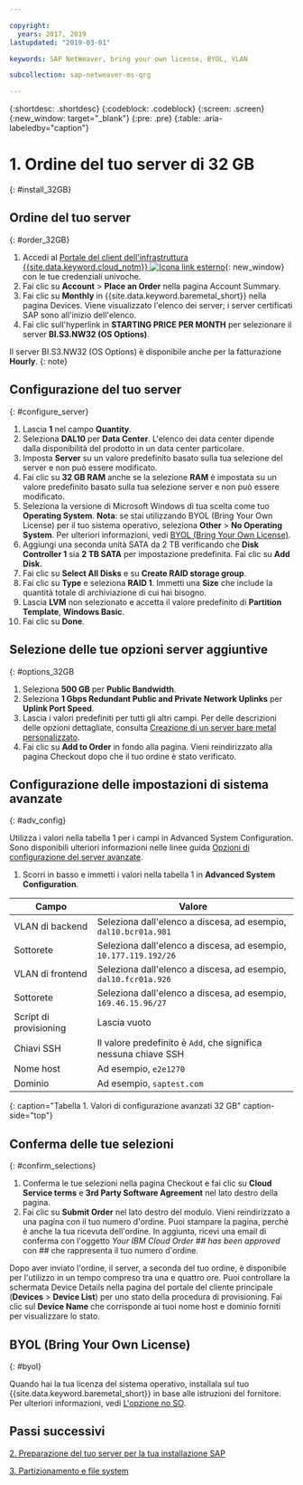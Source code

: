 ```yaml
---

copyright:
  years: 2017, 2019
lastupdated: "2019-03-01"

keywords: SAP NetWeaver, bring your own license, BYOL, VLAN

subcollection: sap-netweaver-ms-qrg

---
```


{:shortdesc: .shortdesc}
{:codeblock: .codeblock}
{:screen: .screen}
{:new_window: target="_blank"}
{:pre: .pre}
{:table: .aria-labeledby="caption"}

# 1. Ordine del tuo server di 32 GB
{: #install_32GB}

## Ordine del tuo server
{: #order_32GB}

1. Accedi al [Portale del client dell'infrastruttura {{site.data.keyword.cloud_notm}} ![Icona link esterno](../icons/launch-glyph.svg "Icona link esterno")](https://control.softlayer.com){: new_window} con le tue credenziali univoche. 
2. Fai clic su **Account** > **Place an Order** nella pagina Account Summary.
3. Fai clic su **Monthly** in {{site.data.keyword.baremetal_short}} nella pagina Devices. Viene visualizzato l'elenco dei server; i server certificati SAP sono all'inizio dell'elenco.
4. Fai clic sull'hyperlink in **STARTING PRICE PER MONTH** per selezionare il server **BI.S3.NW32 (OS Options)**.

Il server BI.S3.NW32 (OS Options) è disponibile anche per la fatturazione **Hourly**.
{: note}

## Configurazione del tuo server
{: #configure_server}

1. Lascia **1** nel campo **Quantity**.
2. Seleziona **DAL10** per **Data Center**. L'elenco dei data center dipende dalla disponibilità del prodotto in un data center particolare.
3. Imposta **Server** su un valore predefinito basato sulla tua selezione del server e non può essere modificato.
4. Fai clic su **32 GB RAM** anche se la selezione **RAM** è impostata su un valore predefinito basato sulla tua selezione server e non può essere modificato.
5. Seleziona la versione di Microsoft Windows di tua scelta come tuo **Operating System**. **Nota**: se stai utilizzando BYOL (Bring Your Own License) per il tuo sistema operativo, seleziona **Other** > **No Operating System**. Per ulteriori informazioni, vedi [BYOL (Bring Your Own License)](#byol).
6. Aggiungi una seconda unità SATA da 2 TB verificando che **Disk Controller 1** sia **2 TB SATA** per impostazione predefinita. Fai clic su **Add Disk**.
7. Fai clic su **Select All Disks** e su **Create RAID storage group**.
8. Fai clic su **Type** e seleziona **RAID 1**. Immetti una **Size** che include la quantità totale di archiviazione di cui hai bisogno.
9. Lascia **LVM** non selezionato e accetta il valore predefinito di **Partition Template**, **Windows Basic**.
10. Fai clic su **Done**.

## Selezione delle tue opzioni server aggiuntive
{: #options_32GB

1. Seleziona **500 GB** per **Public Bandwidth**.
2. Seleziona **1 Gbps Redundant Public and Private Network Uplinks** per **Uplink Port Speed**.
3. Lascia i valori predefiniti per tutti gli altri campi. Per delle descrizioni delle opzioni dettagliate, consulta [Creazione di un server bare metal personalizzato](/docs/bare-metal?topic=bare-metal-ordering-baremetal-server).
10. Fai clic su **Add to Order** in fondo alla pagina. Vieni reindirizzato alla pagina Checkout dopo che il tuo ordine è stato verificato.

## Configurazione delle impostazioni di sistema avanzate
{: #adv_config}

Utilizza i valori nella tabella 1 per i campi in Advanced System Configuration. Sono disponibili ulteriori informazioni nelle linee guida [Opzioni di configurazione del server avanzate](/docs/bare-metal?topic=bare-metal-ordering-baremetal-server).

1. Scorri in basso e immetti i valori nella tabella 1 in **Advanced System Configuration**.

|              Campo               |      Valore                                                           |
| -------------------------------- | -------------------------------------------------------------------- |
|VLAN di backend                      | Seleziona dall'elenco a discesa, ad esempio, `dal10.bcr01a.981`      |
|Sottorete                            | Seleziona dall'elenco a discesa, ad esempio, `10.177.119.192/26`     |
|VLAN di frontend                     | Seleziona dall'elenco a discesa, ad esempio, `dal10.fcr01a.926`      |
|Sottorete                            | Seleziona dall'elenco a discesa, ad esempio, `169.46.15.96/27`       |
|Script di provisioning                 | Lascia vuoto                                                          |
|Chiavi SSH                          | Il valore predefinito è `Add`, che significa nessuna chiave SSH                            |
|Nome host                          | Ad esempio, `e2e1270`                                               |
|Dominio                            | Ad esempio, `saptest.com`                                           |
{: caption="Tabella 1. Valori di configurazione avanzati 32 GB" caption-side="top"}  

## Conferma delle tue selezioni
{: #confirm_selections}

1. Conferma le tue selezioni nella pagina Checkout e fai clic su **Cloud Service terms** e **3rd Party Software Agreement** nel lato destro della pagina.
2. Fai clic su **Submit Order** nel lato destro del modulo. Vieni reindirizzato a una pagina con il tuo numero d'ordine. Puoi stampare la pagina, perché è anche la tua ricevuta dell'ordine. In aggiunta, ricevi una email di conferma con l'oggetto *Your IBM Cloud Order ## has been approved* con ## che rappresenta il tuo numero d'ordine.

Dopo aver inviato l'ordine, il server, a seconda del tuo ordine, è disponibile per l'utilizzo in un tempo compreso tra una e quattro ore. Puoi controllare la schermata Device Details nella pagina del portale del cliente principale (**Devices** > **Device List**) per uno stato della procedura di provisioning. Fai clic sul **Device Name** che corrisponde ai tuoi nome host e dominio forniti per visualizzare lo stato.

## BYOL (Bring Your Own License)
{: #byol}

Quando hai la tua licenza del sistema operativo, installala sul tuo {{site.data.keyword.baremetal_short}} in base alle istruzioni del fornitore. Per ulteriori informazioni, vedi [L'opzione no SO](/docs/bare-metal?topic=bare-metal-bm-no-os#bm-no-os).

## Passi successivi

  [2. Preparazione del tuo server per la tua installazione SAP](/docs/infrastructure/sap-netweaver-ms-qrg?topic=sap-netweaver-ms-qrg-2-preparing-your-server-for-your-sap-installation-32-gb-)

  [3. Partizionamento e file system](/docs/infrastructure/sap-netweaver-ms-qrg?topic=sap-netweaver-ms-qrg-partition_32GB)
